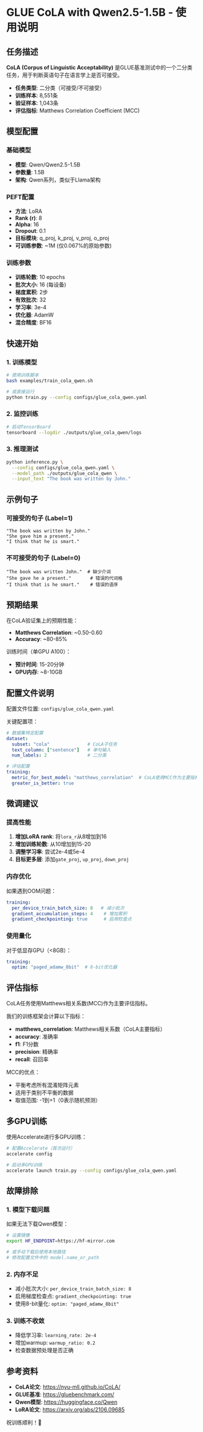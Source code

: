 # GLUE CoLA with Qwen2.5-1.5B - 使用说明

## 任务描述

**CoLA (Corpus of Linguistic Acceptability)** 是GLUE基准测试中的一个二分类任务，用于判断英语句子在语言学上是否可接受。

- **任务类型**: 二分类（可接受/不可接受）
- **训练样本**: 8,551条
- **验证样本**: 1,043条
- **评估指标**: Matthews Correlation Coefficient (MCC)

## 模型配置

### 基础模型
- **模型**: Qwen/Qwen2.5-1.5B
- **参数量**: 1.5B
- **架构**: Qwen系列，类似于Llama架构

### PEFT配置
- **方法**: LoRA
- **Rank (r)**: 8
- **Alpha**: 16
- **Dropout**: 0.1
- **目标模块**: q_proj, k_proj, v_proj, o_proj
- **可训练参数**: ~1M (仅0.067%的原始参数)

### 训练参数
- **训练轮数**: 10 epochs
- **批次大小**: 16 (每设备)
- **梯度累积**: 2步
- **有效批次**: 32
- **学习率**: 3e-4
- **优化器**: AdamW
- **混合精度**: BF16

## 快速开始

### 1. 训练模型
```bash
# 使用训练脚本
bash examples/train_cola_qwen.sh

# 或直接运行
python train.py --config configs/glue_cola_qwen.yaml
```

### 2. 监控训练
```bash
# 启动TensorBoard
tensorboard --logdir ./outputs/glue_cola_qwen/logs
```

### 3. 推理测试
```bash
python inference.py \
  --config configs/glue_cola_qwen.yaml \
  --model_path ./outputs/glue_cola_qwen \
  --input_text "The book was written by John."
```

## 示例句子

### 可接受的句子 (Label=1)
```
"The book was written by John."
"She gave him a present."
"I think that he is smart."
```

### 不可接受的句子 (Label=0)
```
"The book was written John."  # 缺少介词
"She gave he a present."       # 错误的代词格
"I think that is he smart."    # 错误的语序
```

## 预期结果

在CoLA验证集上的预期性能：
- **Matthews Correlation**: ~0.50-0.60
- **Accuracy**: ~80-85%

训练时间（单GPU A100）：
- **预计时间**: 15-20分钟
- **GPU内存**: ~8-10GB

## 配置文件说明

配置文件位置: `configs/glue_cola_qwen.yaml`

关键配置项：
```yaml
# 数据集特定配置
dataset:
  subset: "cola"              # CoLA子任务
  text_column: ["sentence"]   # 单句输入
  num_labels: 2               # 二分类

# 评估配置
training:
  metric_for_best_model: "matthews_correlation"  # CoLA使用MCC作为主要指标
  greater_is_better: true
```

## 微调建议

### 提高性能
1. **增加LoRA rank**: 将`lora_r`从8增加到16
2. **增加训练轮数**: 从10增加到15-20
3. **调整学习率**: 尝试2e-4或5e-4
4. **目标更多层**: 添加`gate_proj`, `up_proj`, `down_proj`

### 内存优化
如果遇到OOM问题：
```yaml
training:
  per_device_train_batch_size: 8   # 减小批次
  gradient_accumulation_steps: 4    # 增加累积
  gradient_checkpointing: true      # 启用检查点
```

### 使用量化
对于低显存GPU（<8GB）：
```yaml
training:
  optim: "paged_adamw_8bit"  # 8-bit优化器
```

## 评估指标

CoLA任务使用Matthews相关系数(MCC)作为主要评估指标。

我们的训练框架会计算以下指标：
- **matthews_correlation**: Matthews相关系数（CoLA主要指标）
- **accuracy**: 准确率
- **f1**: F1分数
- **precision**: 精确率
- **recall**: 召回率

MCC的优点：
- 平衡考虑所有混淆矩阵元素
- 适用于类别不平衡的数据
- 取值范围: -1到+1（0表示随机预测）

## 多GPU训练

使用Accelerate进行多GPU训练：

```bash
# 配置Accelerate（首次运行）
accelerate config

# 启动多GPU训练
accelerate launch train.py --config configs/glue_cola_qwen.yaml
```

## 故障排除

### 1. 模型下载问题
如果无法下载Qwen模型：
```bash
# 设置镜像
export HF_ENDPOINT=https://hf-mirror.com

# 或手动下载后使用本地路径
# 修改配置文件中的 model.name_or_path
```

### 2. 内存不足
- 减小批次大小: `per_device_train_batch_size: 8`
- 启用梯度检查点: `gradient_checkpointing: true`
- 使用8-bit量化: `optim: "paged_adamw_8bit"`

### 3. 训练不收敛
- 降低学习率: `learning_rate: 2e-4`
- 增加warmup: `warmup_ratio: 0.2`
- 检查数据预处理是否正确

## 参考资料

- **CoLA论文**: https://nyu-mll.github.io/CoLA/
- **GLUE基准**: https://gluebenchmark.com/
- **Qwen模型**: https://huggingface.co/Qwen
- **LoRA论文**: https://arxiv.org/abs/2106.09685

祝训练顺利！🚀

